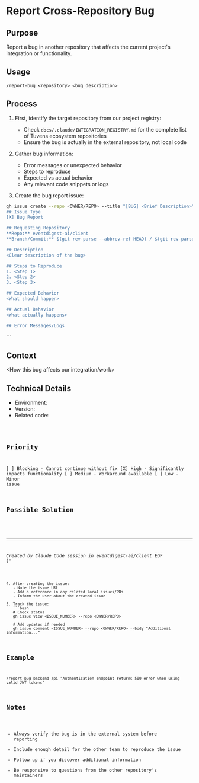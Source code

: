 # Report Cross-Repository Bug

## Purpose
Report a bug in another repository that affects the current project's integration or functionality.

## Usage
```
/report-bug <repository> <bug_description>
```

## Process

1. First, identify the target repository from our project registry:
   - Check `docs/.claude/INTEGRATION_REGISTRY.md` for the complete list of Tuvens ecosystem repositories
   - Ensure the bug is actually in the external repository, not local code

2. Gather bug information:
   - Error messages or unexpected behavior
   - Steps to reproduce
   - Expected vs actual behavior
   - Any relevant code snippets or logs

3. Create the bug report issue:

```bash
gh issue create --repo <OWNER/REPO> --title "[BUG] <Brief Description>" --body "$(cat <<'EOF'
## Issue Type
[X] Bug Report

## Requesting Repository
**Repo:** eventdigest-ai/client
**Branch/Commit:** $(git rev-parse --abbrev-ref HEAD) / $(git rev-parse --short HEAD)

## Description
<Clear description of the bug>

## Steps to Reproduce
1. <Step 1>
2. <Step 2>
3. <Step 3>

## Expected Behavior
<What should happen>

## Actual Behavior
<What actually happens>

## Error Messages/Logs
```
<Any error messages or relevant logs>
```

## Context
<How this bug affects our integration/work>

## Technical Details
- Environment: <relevant environment details>
- Version: <version information if applicable>
- Related code: <code snippets if helpful>

## Priority
[ ] Blocking - Cannot continue without fix
[X] High - Significantly impacts functionality
[ ] Medium - Workaround available
[ ] Low - Minor issue

## Possible Solution
<If you have ideas about the cause or fix>

---
*Created by Claude Code session in eventdigest-ai/client*
EOF
)"
```

4. After creating the issue:
   - Note the issue URL
   - Add a reference in any related local issues/PRs
   - Inform the user about the created issue

5. Track the issue:
   ```bash
   # Check status
   gh issue view <ISSUE_NUMBER> --repo <OWNER/REPO>
   
   # Add updates if needed
   gh issue comment <ISSUE_NUMBER> --repo <OWNER/REPO> --body "Additional information..."
   ```

## Example
```
/report-bug backend-api "Authentication endpoint returns 500 error when using valid JWT tokens"
```

## Notes
- Always verify the bug is in the external system before reporting
- Include enough detail for the other team to reproduce the issue
- Follow up if you discover additional information
- Be responsive to questions from the other repository's maintainers